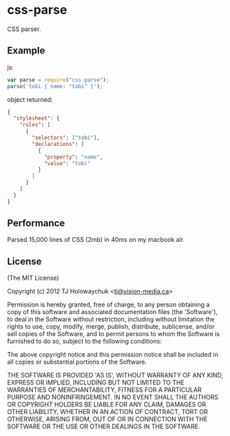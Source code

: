 # css-parse

CSS parser.

## Example

js:

```js
var parse = require("css-parse");
parse('tobi { name: "tobi" }');
```

object returned:

```json
{
  "stylesheet": {
    "rules": [
      {
        "selectors": ["tobi"],
        "declarations": [
          {
            "property": "name",
            "value": "tobi"
          }
        ]
      }
    ]
  }
}
```

## Performance

Parsed 15,000 lines of CSS (2mb) in 40ms on my macbook air.

## License

(The MIT License)

Copyright (c) 2012 TJ Holowaychuk &lt;tj@vision-media.ca&gt;

Permission is hereby granted, free of charge, to any person obtaining
a copy of this software and associated documentation files (the
'Software'), to deal in the Software without restriction, including
without limitation the rights to use, copy, modify, merge, publish,
distribute, sublicense, and/or sell copies of the Software, and to
permit persons to whom the Software is furnished to do so, subject to
the following conditions:

The above copyright notice and this permission notice shall be
included in all copies or substantial portions of the Software.

THE SOFTWARE IS PROVIDED 'AS IS', WITHOUT WARRANTY OF ANY KIND,
EXPRESS OR IMPLIED, INCLUDING BUT NOT LIMITED TO THE WARRANTIES OF
MERCHANTABILITY, FITNESS FOR A PARTICULAR PURPOSE AND NONINFRINGEMENT.
IN NO EVENT SHALL THE AUTHORS OR COPYRIGHT HOLDERS BE LIABLE FOR ANY
CLAIM, DAMAGES OR OTHER LIABILITY, WHETHER IN AN ACTION OF CONTRACT,
TORT OR OTHERWISE, ARISING FROM, OUT OF OR IN CONNECTION WITH THE
SOFTWARE OR THE USE OR OTHER DEALINGS IN THE SOFTWARE.
